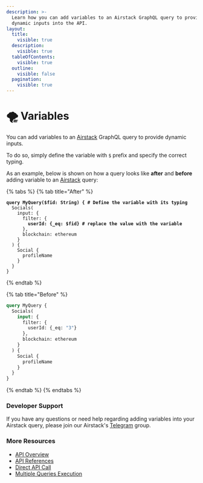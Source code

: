```yaml
---
description: >-
  Learn how you can add variables to an Airstack GraphQL query to provide
  dynamic inputs into the API.
layout:
  title:
    visible: true
  description:
    visible: true
  tableOfContents:
    visible: true
  outline:
    visible: false
  pagination:
    visible: true
---
```


# 🌪️ Variables

You can add variables to an [Airstack](https://airstack.xyz) GraphQL query to provide dynamic inputs.

To do so, simply define the variable with `$` prefix and specify the correct typing.

As an example, below is shown on how a query looks like **after** and **before** adding variable to an [Airstack](https://airstack.xyz) query:

{% tabs %}
{% tab title="After" %}
<pre class="language-graphql"><code class="lang-graphql"><strong>query MyQuery($fid: String) { # Define the variable with its typing
</strong>  Socials(
    input: {
      filter: {
<strong>        userId: {_eq: $fid} # replace the value with the variable
</strong>      },
      blockchain: ethereum
    }
  ) {
    Social {
      profileName
    }
  }
}
</code></pre>
{% endtab %}

{% tab title="Before" %}
```graphql
query MyQuery {
  Socials(
    input: {
      filter: {
        userId: {_eq: "3"}
      }, 
      blockchain: ethereum
    }
  ) {
    Social {
      profileName
    }
  }
}
```
{% endtab %}
{% endtabs %}

### Developer Support

If you have any questions or need help regarding adding variables into your Airstack query, please join our Airstack's [Telegram](https://t.me/+1k3c2FR7z51mNDRh) group.

### More Resources

* [API Overview](../../api-references/overview/)
* [API References](../../api-references/api-reference/)
* [Direct API Call](../../get-started/quickstart/direct-api-call.md)
* [Multiple Queries Execution](multiple-queries-execution.md)
